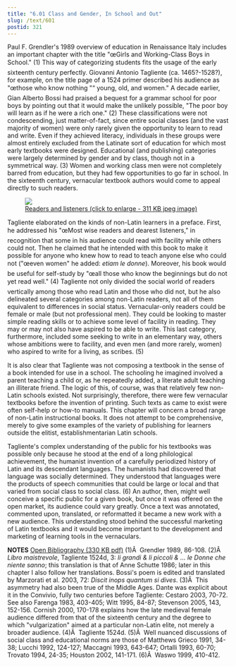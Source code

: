 ```yaml
---
title: "6.01 Class and Gender, In School and Out"
slug: /text/601
postid: 321
---
```

Paul F. Grendler's 1989 overview of education in Renaissance Italy includes an important chapter with the title "œGirls and Working-Class Boys in School." (1) This way of categorizing students fits the usage of the early sixteenth century perfectly. Giovanni Antonio Tagliente (ca. 1465?-1528?), for example, on the title page of a 1524 primer described his audience as "œthose who know nothing "“ young, old, and women." A decade earlier, Gian Alberto Bossi had praised a bequest for a grammar school for poor boys by pointing out that it would make the unlikely possible, "The poor boy will learn as if he were a rich one." (2) These classifications were not condescending, just matter-of-fact, since entire social classes (and the vast majority of women) were only rarely given the opportunity to learn to read and write. Even if they achieved literacy, individuals in these groups were almost entirely excluded from the Latinate sort of education for which most early textbooks were designed. Educational (and publishing) categories were largely determined by gender and by class, though not in a symmetrical way. (3) Women and working class men were not completely barred from education, but they had few opportunities to go far in school. In the sixteenth century, vernacular textbook authors would come to appeal directly to such readers.
<p style="text-align: center;"></p>


<figure class="mkdn-figure">
    <a href="/images_full//6.00_Chapter_Six/HFS_019.02.jpg" class="mkdn-image-link">
    <img class="mkdn-image" src="/images_full//6.00_Chapter_Six/HFS_019.02.jpg" />
    <figcaption class="mkdn-figcaption">Readers and listeners (click to enlarge - 311 KB jpeg image)</figcaption>
    </a>
</figure>

Tagliente elaborated on the kinds of non-Latin learners in a preface. First, he addressed his "œMost wise readers and dearest listeners," in recognition that some in his audience could read with facility while others could not. Then he claimed that he intended with this book to make it possible for anyone who knew how to read to teach anyone else who could not ("œeven women" he added: <em>etiam le donne</em>). Moreover, his book would be useful for self-study by "œall those who know the beginnings but do not yet read well." (4) Tagliente not only divided the social world of readers vertically among those who read Latin and those who did not, but he also delineated several categories among non-Latin readers, not all of them equivalent to differences in social status. Vernacular-only readers could be female or male (but not professional men). They could be looking to master simple reading skills or to achieve some level of facility in reading. They may or may not also have aspired to be able to write. This last category, furthermore, included some seeking to write in an elementary way, others whose ambitions were to facility, and even men (and more rarely, women) who aspired to write for a living, as scribes. (5)

It is also clear that Tagliente was not composing a textbook in the sense of a book intended for use in a school. The schooling he imagined involved a parent teaching a child or, as he repeatedly added, a literate adult teaching an illiterate friend. The logic of this, of course, was that relatively few non-Latin schools existed. Not surprisingly, therefore, there were few vernacular textbooks before the invention of printing. Such texts as came to exist were often self-help or how-to manuals. This chapter will concern a broad range of non-Latin instructional books. It does not attempt to be comprehensive, merely to give some examples of the variety of publishing for learners outside the elitist, establishmentarian Latin schools.

Tagliente's complex understanding of the public for his textbooks was possible only because he stood at the end of a long philological achievement, the humanist invention of a carefully periodized history of Latin and its descendant languages. The humanists had discovered that language was socially determined. They understood that languages were the products of speech communities that could be large or local and that varied from social class to social class. (6) An author, then, might well conceive a specific public for a given book, but once it was offered on the open market, its audience could vary greatly. Once a text was annotated, commented upon, translated, or reformatted it became a new work with a new audience. This understanding stood behind the successful marketing of Latin textbooks and it would become important to the development and marketing of learning tools in the vernaculars.

<strong>NOTES</strong>
<a href="http://www.humanismforsale.org/bibliography.pdf" target="new">Open Bibliography (330 KB pdf)</a>
(1)Â  Grendler 1989, 86-108.
(2)Â  <em>Libro maistrevole</em>, Tagliente 1524d, 3: <em>li grandi &amp; li piccoli &amp; ... le Donne che niente sanno</em>; this translation is that of Anne Schutte 1986; later in this chapter I also follow her translations. Bossi's poem is edited and translated by Marzorati et al. 2003, 72: <em>Discit inops quantum si dives</em>.
(3)Â  This asymmetry had also been true of the Middle Ages. Dante was explicit about it in the Convivio, fully two centuries before Tagliente: Cestaro 2003, 70-72. See also Farenga 1983, 403-405; Witt 1995, 84-87; Stevenson 2005, 143, 152-156. Cornish 2000, 170-178 explains how the late medieval female audience differed from that of the sixteenth century and the degree to which "vulgarization" aimed at a particular non-Latin elite, not merely a broader audience.
(4)Â  Tagliente 1524d.
(5)Â  Well nuanced discussions of social class and educational norms are those of Matthews Grieco 1991, 34-38; Lucchi 1992, 124-127; Maccagni 1993, 643-647; Ortalli 1993, 60-70; Trovato 1994, 24-35; Houston 2002, 141-171.
(6)Â  Waswo 1999, 410-412.
